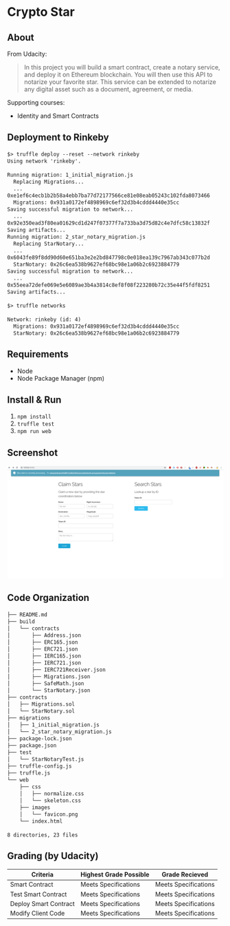 Crypto Star
===========

About
-----

From Udacity:
> In this project you will build a smart contract, create a notary service, and deploy it on Ethereum blockchain. You will then use this API to notarize your favorite star. This service can be extended to notarize any digital asset such as a document, agreement, or media.

Supporting courses:
* Identity and Smart Contracts

Deployment to Rinkeby
---------------------
```console
$> truffle deploy --reset --network rinkeby
Using network 'rinkeby'.

Running migration: 1_initial_migration.js
  Replacing Migrations...
  ... 0xe1ef6c4ecb1b2b58a4ebb7ba77d72177566ce81e08eab05243c102fda8073466
  Migrations: 0x931a0172ef4898969c6ef32d3b4cddd4440e35cc
Saving successful migration to network...
  ... 0x92e350ead3f80ea01629cd1d247f07377f7a733ba3d75d82c4e7dfc58c13832f
Saving artifacts...
Running migration: 2_star_notary_migration.js
  Replacing StarNotary...
  ... 0x6043fe89f8dd90d60e651ba3e2e2bd847798c0e018ea139c7967ab343c077b2d
  StarNotary: 0x26c6ea538b9627ef68bc98e1a06b2c6923884779
Saving successful migration to network...
  ... 0x55eea72defe069e5e6089ae3b4a3814c8ef8f08f223280b72c35e44f5fdf8251
Saving artifacts...

$> truffle networks

Network: rinkeby (id: 4)
  Migrations: 0x931a0172ef4898969c6ef32d3b4cddd4440e35cc
  StarNotary: 0x26c6ea538b9627ef68bc98e1a06b2c6923884779
```

Requirements
------------
* Node
* Node Package Manager (npm)

Install & Run
-------------
1. `npm install`
2. `truffle test`
3. `npm run web`

Screenshot
----------
![Web Screenshot](/web_screenshot.png?raw=true)

Code Organization
-----------------
```console
├── README.md
├── build
│   └── contracts
│       ├── Address.json
│       ├── ERC165.json
│       ├── ERC721.json
│       ├── IERC165.json
│       ├── IERC721.json
│       ├── IERC721Receiver.json
│       ├── Migrations.json
│       ├── SafeMath.json
│       └── StarNotary.json
├── contracts
│   ├── Migrations.sol
│   └── StarNotary.sol
├── migrations
│   ├── 1_initial_migration.js
│   └── 2_star_notary_migration.js
├── package-lock.json
├── package.json
├── test
│   └── StarNotaryTest.js
├── truffle-config.js
├── truffle.js
└── web
    ├── css
    │   ├── normalize.css
    │   └── skeleton.css
    ├── images
    │   └── favicon.png
    └── index.html

8 directories, 23 files
```

Grading (by Udacity)
--------------------

Criteria                  |Highest Grade Possible  |Grade Recieved
--------------------------|------------------------|--------------
Smart Contract            |Meets Specifications    |Meets Specifications
Test Smart Contract       |Meets Specifications    |Meets Specifications
Deploy Smart Contract     |Meets Specifications    |Meets Specifications
Modify Client Code        |Meets Specifications    |Meets Specifications
